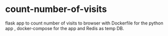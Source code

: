 # count-number-of-visits
flask app to count number of visits to browser with Dockerfile for the python app , docker-compose for the app and Redis as temp DB.
